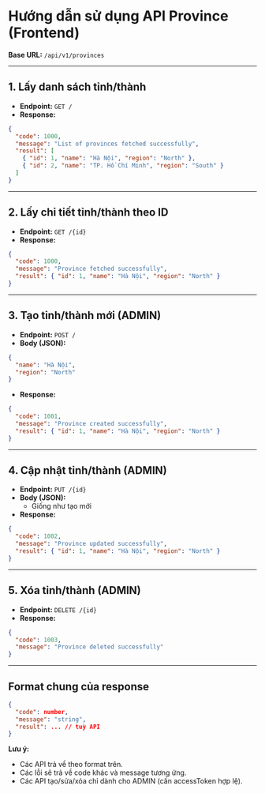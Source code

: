 # Hướng dẫn sử dụng API Province (Frontend)

**Base URL:** `/api/v1/provinces`

---

## 1. Lấy danh sách tỉnh/thành

- **Endpoint:** `GET /`
- **Response:**

```json
{
  "code": 1000,
  "message": "List of provinces fetched successfully",
  "result": [
    { "id": 1, "name": "Hà Nội", "region": "North" },
    { "id": 2, "name": "TP. Hồ Chí Minh", "region": "South" }
  ]
}
```

---

## 2. Lấy chi tiết tỉnh/thành theo ID

- **Endpoint:** `GET /{id}`
- **Response:**

```json
{
  "code": 1000,
  "message": "Province fetched successfully",
  "result": { "id": 1, "name": "Hà Nội", "region": "North" }
}
```

---

## 3. Tạo tỉnh/thành mới (ADMIN)

- **Endpoint:** `POST /`
- **Body (JSON):**

```json
{
  "name": "Hà Nội",
  "region": "North"
}
```

- **Response:**

```json
{
  "code": 1001,
  "message": "Province created successfully",
  "result": { "id": 1, "name": "Hà Nội", "region": "North" }
}
```

---

## 4. Cập nhật tỉnh/thành (ADMIN)

- **Endpoint:** `PUT /{id}`
- **Body (JSON):**
  - Giống như tạo mới
- **Response:**

```json
{
  "code": 1002,
  "message": "Province updated successfully",
  "result": { "id": 1, "name": "Hà Nội", "region": "North" }
}
```

---

## 5. Xóa tỉnh/thành (ADMIN)

- **Endpoint:** `DELETE /{id}`
- **Response:**

```json
{
  "code": 1003,
  "message": "Province deleted successfully"
}
```

---

## Format chung của response

```json
{
  "code": number,
  "message": "string",
  "result": ... // tuỳ API
}
```

**Lưu ý:**

- Các API trả về theo format trên.
- Các lỗi sẽ trả về code khác và message tương ứng.
- Các API tạo/sửa/xóa chỉ dành cho ADMIN (cần accessToken hợp lệ).
